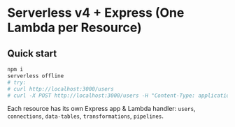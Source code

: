 # Serverless v4 + Express (One Lambda per Resource)

## Quick start
```bash
npm i
serverless offline
# try:
# curl http://localhost:3000/users
# curl -X POST http://localhost:3000/users -H "Content-Type: application/json" -d '{"email":"a@b.com","name":"Alice"}'
```

Each resource has its own Express app & Lambda handler: `users`, `connections`, `data-tables`, `transformations`, `pipelines`.

